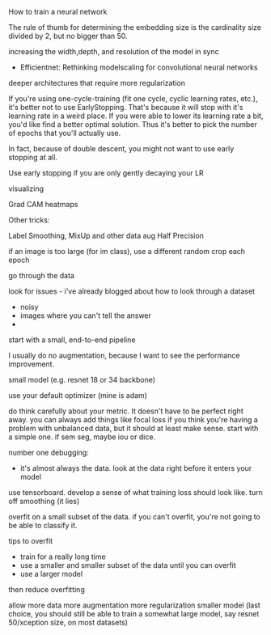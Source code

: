


How to train a neural network

The rule of thumb for determining the embedding size is the cardinality size divided by 2, but no bigger than 50.





increasing the width,depth, and resolution of the model in sync
- Efficientnet: Rethinking modelscaling for convolutional neural networks



deeper architectures that require more regularization




If you're using one-cycle-training (fit one cycle, cyclic learning rates, etc.), it's better not to use EarlyStopping. That's because it will stop with it's learning rate in a weird place. If you were able to lower its learning rate a bit, you'd like find a better optimal solution. Thus it's better to pick the number of epochs that you'll actually use.

In fact, because of double descent, you might not want to use early stopping at all.



Use early stopping if you are only gently decaying your LR


visualizing

Grad CAM
heatmaps


Other tricks:


Label Smoothing,
MixUp and other data aug
Half Precision



if an image is too large (for im class), use a different random crop each epoch


go through the data

look for issues - i've already blogged about how to look through a dataset
* noisy
* images where you can't tell the answer
* 


start with a small, end-to-end pipeline

I usually do no augmentation, because I want to see the performance improvement.

small model (e.g. resnet 18 or 34 backbone)


use your default optimizer (mine is adam)

do think carefully about your metric. It doesn't have to be perfect right away. you can always add things like focal loss if you think you're having a problem with unbalanced data, but it should at least make sense. start with a simple one. if sem seg, maybe iou or dice.



number one debugging:
- it's almost always the data. look at the data right before it enters your model

use tensorboard. develop a sense of what training loss should look like. turn off smoothing (it lies)

overfit on a small subset of the data. if you can't overfit, you're not going to be able to classify it.

tips to overfit
* train for a really long time
* use a smaller and smaller subset of the data until you can overfit
* use a larger model

then reduce overfitting

allow more data
more augmentation
more regularization
smaller model (last choice, you should still be able to train a somewhat large model, say resnet 50/xception size, on most datasets)




